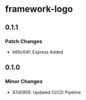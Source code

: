 # framework-logo

## 0.1.1

### Patch Changes

- b66c64f: Express Added

## 0.1.0

### Minor Changes

- 87d0955: Updated CI/CD Pipeline
